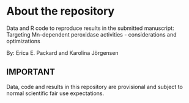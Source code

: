 # About the repository

Data and R code to reproduce results in the submitted manuscript: \
Targeting Mn-dependent peroxidase activities - considerations and optimizations

By: Erica E. Packard and Karolina Jörgensen

## IMPORTANT 

Data, code and results in this repository are provisional and subject to normal scientific fair use expectations.
